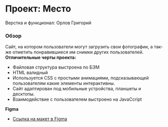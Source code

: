 # Проект: Место
Верстка и функционал: Орлов Григорий
### Обзор
Сайт, на котором пользователи могут загрузить свои фотографии,  а так-же отметить понравившиеся им снимки других пользователей.
**Отличительные черты проекта:**
* Файловая структура выстроена по БЭМ
* HTML валидный
* Используется CSS c простыми анимациями, подсказывающей пользователям какие элементы интерактивны.
* Сайт адаптирован под мобильные устройства, планшеты и десктопы.
* Взаимодействие с пользователем выстроено на JavaCcript

**Figma**

* [Ссылка на макет в Figma](https://www.figma.com/file/2cn9N9jSkmxD84oJik7xL7/JavaScript.-Sprint-4?node-id=0%3A1)